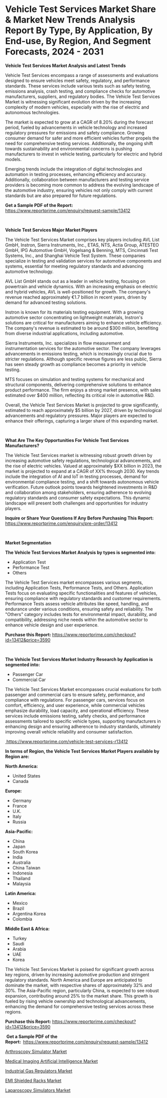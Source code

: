 <p><h1>Vehicle Test Services Market Share & Market New Trends Analysis Report By Type, By Application, By End-use, By Region, And Segment Forecasts, 2024 - 2031</h1></p><p><strong>Vehicle Test Services Market Analysis and Latest Trends</strong></p>
<p><p>Vehicle Test Services encompass a range of assessments and evaluations designed to ensure vehicles meet safety, regulatory, and performance standards. These services include various tests such as safety testing, emissions analysis, crash testing, and compliance checks for automotive manufacturers, suppliers, and regulatory bodies. The Vehicle Test Services Market is witnessing significant evolution driven by the increasing complexity of modern vehicles, especially with the rise of electric and autonomous technologies.</p><p>The market is expected to grow at a CAGR of 8.20% during the forecast period, fueled by advancements in vehicle technology and increased regulatory pressures for emissions and safety compliance. Growing consumer demand for safer and more efficient vehicles further propels the need for comprehensive testing services. Additionally, the ongoing shift towards sustainability and environmental concerns is pushing manufacturers to invest in vehicle testing, particularly for electric and hybrid models. </p><p>Emerging trends include the integration of digital technologies and automation in testing processes, enhancing efficiency and accuracy. Additionally, collaboration between manufacturers and testing service providers is becoming more common to address the evolving landscape of the automotive industry, ensuring vehicles not only comply with current standards but are also prepared for future regulations.</p></p>
<p><strong>Get a Sample PDF of the Report:&nbsp;</strong> <a href="https://www.reportprime.com/enquiry/request-sample/13412">https://www.reportprime.com/enquiry/request-sample/13412</a></p>
<p>&nbsp;</p>
<p><strong>Vehicle Test Services Major Market Players</strong></p>
<p><p>The Vehicle Test Services Market comprises key players including AVL List GmbH, Instron, Sierra Instruments, Inc., ETAS, NTS, Actia Group, ATESTEO GmbH, IPG Automotive GmbH, Vogelsang & Benning, MTS, Cincinnati Test Systems, Inc., and Shanghai Vehicle Test System. These companies specialize in testing and validation services for automotive components and systems, essential for meeting regulatory standards and advancing automotive technology.</p><p>AVL List GmbH stands out as a leader in vehicle testing, focusing on powertrain and vehicle dynamics. With an increasing emphasis on electric and hybrid vehicles, AVL is well-positioned for growth. The company's revenue reached approximately €1.7 billion in recent years, driven by demand for advanced testing solutions.</p><p>Instron is known for its materials testing equipment. With a growing automotive sector concentrating on lightweight materials, Instron's solutions are critical for manufacturers aiming to enhance vehicle efficiency. The company's revenue is estimated to be around $300 million, benefiting from diverse industrial applications, including automotive.</p><p>Sierra Instruments, Inc. specializes in flow measurement and instrumentation services for the automotive sector. The company leverages advancements in emissions testing, which is increasingly crucial due to stricter regulations. Although specific revenue figures are less public, Sierra has seen steady growth as compliance becomes a priority in vehicle testing.</p><p>MTS focuses on simulation and testing systems for mechanical and structural components, delivering comprehensive solutions to enhance product performance. The firm enjoys a strong market presence, with sales estimated over $400 million, reflecting its critical role in automotive R&D.</p><p>Overall, the Vehicle Test Services Market is projected to grow significantly, estimated to reach approximately $5 billion by 2027, driven by technological advancements and regulatory pressures. Major players are expected to enhance their offerings, capturing a larger share of this expanding market.</p></p>
<p>&nbsp;</p>
<p><strong>What Are The Key Opportunities For Vehicle Test Services Manufacturers?</strong></p>
<p><p>The Vehicle Test Services market is witnessing robust growth driven by increasing automotive safety regulations, technological advancements, and the rise of electric vehicles. Valued at approximately $XX billion in 2023, the market is projected to expand at a CAGR of XX% through 2030. Key trends include the integration of AI and IoT in testing processes, demand for environmental compliance testing, and a shift towards autonomous vehicle verification. Future outlook points towards heightened investments in R&D and collaboration among stakeholders, ensuring adherence to evolving regulatory standards and consumer safety expectations. This dynamic landscape will present both challenges and opportunities for industry players.</p></p>
<p><strong>Inquire or Share Your Questions If Any Before Purchasing This Report:</strong> <a href="https://www.reportprime.com/enquiry/pre-order/13412">https://www.reportprime.com/enquiry/pre-order/13412</a></p>
<p>&nbsp;</p>
<p><strong>Market Segmentation</strong></p>
<p><strong>The Vehicle Test Services Market Analysis by types is segmented into:</strong></p>
<p><ul><li>Application Test</li><li>Performance Test</li><li>Others</li></ul></p>
<p><p>The Vehicle Test Services market encompasses various segments, including Application Tests, Performance Tests, and Others. Application Tests focus on evaluating specific functionalities and features of vehicles, ensuring compliance with regulatory standards and customer requirements. Performance Tests assess vehicle attributes like speed, handling, and endurance under various conditions, ensuring safety and reliability. The "Others" category includes tests for environmental impact, durability, and compatibility, addressing niche needs within the automotive sector to enhance vehicle design and user experience.</p></p>
<p><strong>Purchase this Report:&nbsp;</strong><a href="https://www.reportprime.com/checkout?id=13412&price=3590">https://www.reportprime.com/checkout?id=13412&price=3590</a></p>
<p>&nbsp;</p>
<p><strong>The Vehicle Test Services Market Industry Research by Application is segmented into:</strong></p>
<p><ul><li>Passenger Car</li><li>Commercial Car</li></ul></p>
<p><p>The Vehicle Test Services Market encompasses crucial evaluations for both passenger and commercial cars to ensure safety, performance, and compliance with regulations. For passenger cars, services focus on comfort, efficiency, and user experience, while commercial vehicles emphasize durability, load capacity, and operational efficiency. These services include emissions testing, safety checks, and performance assessments tailored to specific vehicle types, supporting manufacturers in enhancing design and ensuring adherence to industry standards, ultimately improving overall vehicle reliability and consumer satisfaction.</p></p>
<p><a href="https://www.reportprime.com/vehicle-test-services-r13412">&nbsp;https://www.reportprime.com/vehicle-test-services-r13412</a></p>
<p><strong>In terms of Region, the Vehicle Test Services Market Players available by Region are:</strong></p>
<p>
    <p> <strong> North America: </strong>
        <ul>
            <li>United States</li>
            <li>Canada</li>
        </ul>
        </p> 
    <p> <strong> Europe: </strong>
        <ul>
            <li>Germany</li>
            <li>France</li>
            <li>U.K.</li>
            <li>Italy</li>
            <li>Russia</li>
        </ul>
        </p> 
    <p> <strong> Asia-Pacific: </strong>
        <ul>
            <li>China</li>
            <li>Japan</li>
            <li>South Korea</li>
            <li>India</li>
            <li>Australia</li>
            <li>China Taiwan</li>
            <li>Indonesia</li>
            <li>Thailand</li>
            <li>Malaysia</li>
        </ul>
        </p> 
    <p> <strong> Latin America: </strong>
        <ul>
            <li>Mexico</li>
            <li>Brazil</li>
            <li>Argentina Korea</li>
            <li>Colombia</li>
        </ul>
        </p> 
    <p> <strong> Middle East & Africa: </strong>
        <ul>
            <li>Turkey</li>
            <li>Saudi</li>
            <li>Arabia</li>
            <li>UAE</li>
            <li>Korea</li>
        </ul>
    </p>
    </p>
<p><p>The Vehicle Test Services Market is poised for significant growth across key regions, driven by increasing automotive production and stringent regulatory standards. North America and Europe are anticipated to dominate the market, with respective shares of approximately 32% and 30%. The Asia-Pacific region, particularly China, is expected to see robust expansion, contributing around 25% to the market share. This growth is fueled by rising vehicle ownership and technological advancements, enhancing the demand for comprehensive testing services across these regions.</p></p>
<p><strong>Purchase this Report: </strong><a href="https://www.reportprime.com/checkout?id=13412&price=3590">https://www.reportprime.com/checkout?id=13412&price=3590</a></p>
<p>&nbsp;<strong>Get a Sample PDF of the Report:&nbsp;&nbsp;</strong><a href="https://www.reportprime.com/enquiry/request-sample/13412">https://www.reportprime.com/enquiry/request-sample/13412</a></p>
<p><strong></strong></p>
<p><p><a href="https://www.linkedin.com/pulse/what-driving-global-arthroscopy-simulator-market-dive-trends-applications-7u2ae?trackingId=H07Z7fXIQKW8TlaNlIFGzg%3D%3D">Arthroscopy Simulator Market</a></p><p><a href="https://github.com/provorikovar/Market-Research-Report-List-6/blob/main/medical-imaging-artificial-intelligence-market.md">Medical Imaging Artificial Intelligence Market</a></p><p><a href="https://issuu.com/reportprime-2/docs/industrial-gas-regulators-market-si_25b19df44522c2">Industrial Gas Regulators Market</a></p><p><a href="https://medium.com/@188drusilla/the-global-emi-shielded-racks-market-is-projected-to-experience-an-annual-growth-rate-of-4-2-bcfcae5f2c99">EMI Shielded Racks Market</a></p><p><a href="https://www.linkedin.com/pulse/laparoscopy-simulators-market-research-report-exploring-size-ryqqe?trackingId=tnixERMKT5%2Bmhni8ZPC5cg%3D%3D">Laparoscopy Simulators Market</a></p></p>